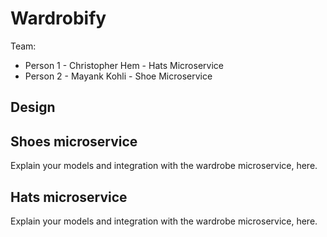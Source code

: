 # Wardrobify

Team:

* Person 1 - Christopher Hem - Hats Microservice
* Person 2 - Mayank Kohli - Shoe Microservice

## Design

## Shoes microservice

Explain your models and integration with the wardrobe
microservice, here.

## Hats microservice

Explain your models and integration with the wardrobe
microservice, here.


